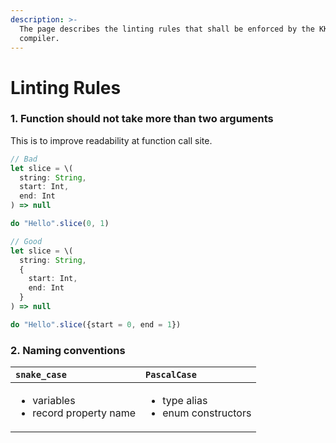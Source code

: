 ```yaml
---
description: >-
  The page describes the linting rules that shall be enforced by the KK
  compiler.
---
```


# Linting Rules

### 1. Function should not take more than two arguments

This is to improve readability at function call site.

```typescript
// Bad
let slice = \(
  string: String,
  start: Int,
  end: Int
) => null

do "Hello".slice(0, 1)

// Good
let slice = \(
  string: String,
  {
    start: Int,
    end: Int
  }
) => null

do "Hello".slice({start = 0, end = 1})
```

###  2. Naming conventions

<table>
  <thead>
    <tr>
      <th style="text-align:left"><code>snake_case</code>
      </th>
      <th style="text-align:left"><code>PascalCase</code>
      </th>
    </tr>
  </thead>
  <tbody>
    <tr>
      <td style="text-align:left">
        <ul>
          <li>variables</li>
          <li>record property name</li>
        </ul>
      </td>
      <td style="text-align:left">
        <ul>
          <li>type alias</li>
          <li>enum constructors</li>
        </ul>
      </td>
    </tr>
  </tbody>
</table>

